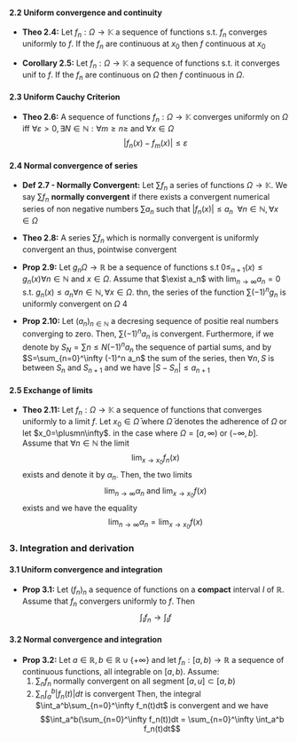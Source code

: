#### 2.2 Uniform convergence and continuity

- **Theo 2.4:** Let $f_n:\Omega\rightarrow\mathbb{K}$ a sequence of functions s.t. $f_n$ converges uniformly to $f$. If the $f_n$ are continuous at $x_0$ then $f$ continuous at $x_0$

- **Corollary 2.5:** Let $f_n:\Omega\rightarrow\mathbb{K}$ a sequence of functions s.t. it converges unif to $f$. If the $f_n$ are continuous on $\Omega$ then $f$ continuous in $\Omega$.

#### 2.3 Uniform Cauchy Criterion

- **Theo 2.6:** A sequence of functions $f_n:\Omega\rightarrow\mathbb{K}$ converges uniformly on $\Omega$ iff $\forall \varepsilon>0, \exists N \in\mathbb{N}:\forall m \ge n\ge$ and $\forall x\in\Omega$
$$|f_n(x)-f_m(x)|\le \varepsilon$$

#### 2.4 Normal convergence of series
- **Def 2.7 - Normally Convergent:** Let $\sum f_n$ a series of functions $\Omega\rightarrow\mathbb{K}$. We say $\sum f_n$ **normally convergent** if there exists a convergent numerical series of non negative numbers $\sum a_n$ such that $|f_n(x)|\le a_n \ \ \forall n\in\mathbb{N}, \forall x\in\Omega$

- **Theo 2.8:** A series $\sum f_n$ which is normally convergent is uniformly convergent an thus, pointwise convergent

- **Prop 2.9:** Let $g_n\Omega\rightarrow\mathbb{R}$ be a sequence of functions s.t $0\le_{n+1}(x)\le g_n(x)\forall n\in\mathbb{N}$ and $x\in\Omega$. Assume that $\exist a_n$  with $\lim_{n\rightarrow\infty}a_n=0$ s.t. $g_n(x)\le a_n \forall n\in\mathbb{N}, \forall x\in\Omega$. thn, the series of the function $\sum (-1)^n g_n$ is uniformly convergent on $\Omega$
4
- **Prop 2.10:** Let $(a_n)_{n\in\mathbb{N}}$  a decresing sequence of positie real numbers converging to zero. Then, $\sum (-1)^n a_n$ is convergent. Furthermore, if we denote by $S_N=\sum{n\le N} (-1)^n a_n$ the sequence of partial sums, and by $S=\sum_{n=0}^\infty (-1)^n a_n$ the sum of the series, then $\forall n, S$ is between $S_n$ and $S_{n+1}$ and we have $|S-S_n|\le a_{n+1}$

#### 2.5 Exchange of limits

- **Theo 2.11:** Let $f_n:\Omega\rightarrow\mathbb{K}$ a sequence of functions that converges uniformly to a limit $f$. Let $x_0\in\bar{\Omega}$ where $\bar{\Omega}$ denotes the adherence of $\Omega$ or let $x_0=\plusmn\infty$. in the case where $\Omega=[a,\infty)\text{ or }(-\infty, b]$. Assume that $\forall n\in\mathbb{N}$ the limit
$$\lim_{x\rightarrow x_0} f_n(x)$$
exists and denote it by $\alpha_n$. Then, the two limits
$$\lim_{n\rightarrow \infty}\alpha_n\text{ and }\lim_{x\rightarrow x_0} f(x)$$
exists and we have the equality
$$\lim_{n\rightarrow\infty}\alpha_n = \lim_{x\rightarrow x_0}f(x)$$


### 3. Integration and derivation
#### 3.1 Uniform convergence and integration
- **Prop 3.1:** Let $(f_n)_n$ a sequence of functions on a **compact** interval $I$ of $\mathbb{R}$. Assume that $f_n$ convergers uniformly to $f$. Then
$$\int_I f_n \rightarrow \int_I f$$

#### 3.2 Normal convergence and integration

- **Prop 3.2:** Let $a\in\mathbb{R}, b\in\mathbb{R}\cup\{+\infty\}$ and let $f_n:[a,b)\rightarrow\mathbb{R}$ a sequence of continuous functions, all integrable on $[a,b)$. Assume:
  1. $\sum_n f_n$ normally convergent on all segment $[a,u]\subset [a,b)$
  2. $\sum_n \int_a^b |f_n(t)|dt$ is convergent
  Then, the integral $\int_a^b\sum_{n=0}^\infty f_n(t)dt$ is convergent and we have
    $$\int_a^b(\sum_{n=0}^\infty f_n(t))dt = \sum_{n=0}^\infty \int_a^b f_n(t)dt$$

    
